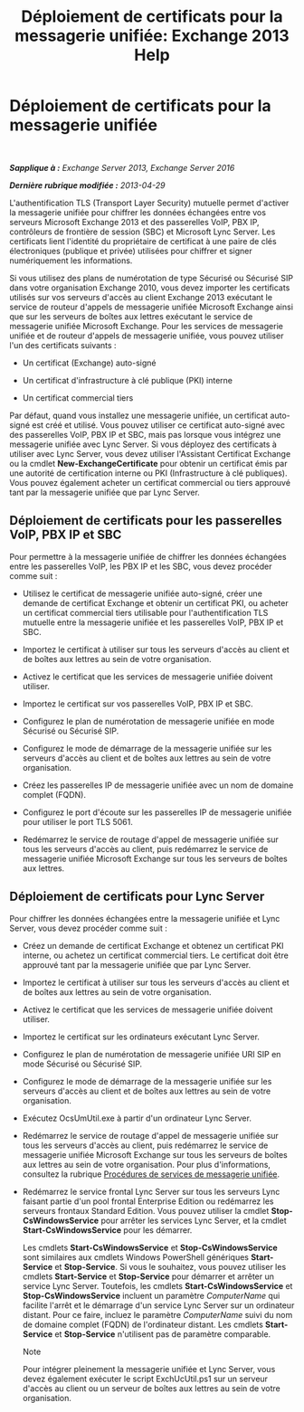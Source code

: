 ﻿---
title: 'Déploiement de certificats pour la messagerie unifiée: Exchange 2013 Help'
TOCTitle: Déploiement de certificats pour la messagerie unifiée
ms:assetid: 95658f6f-eac2-4674-90e7-f2d3f25c5242
ms:mtpsurl: https://technet.microsoft.com/fr-fr/library/Ee681661(v=EXCHG.150)
ms:contentKeyID: 52062983
ms.date: 04/24/2018
mtps_version: v=EXCHG.150
ms.translationtype: HT
---

# Déploiement de certificats pour la messagerie unifiée

 

_**Sapplique à :** Exchange Server 2013, Exchange Server 2016_

_**Dernière rubrique modifiée :** 2013-04-29_

L'authentification TLS (Transport Layer Security) mutuelle permet d'activer la messagerie unifiée pour chiffrer les données échangées entre vos serveurs Microsoft Exchange 2013 et des passerelles VoIP, PBX IP, contrôleurs de frontière de session (SBC) et Microsoft Lync Server. Les certificats lient l'identité du propriétaire de certificat à une paire de clés électroniques (publique et privée) utilisées pour chiffrer et signer numériquement les informations.

Si vous utilisez des plans de numérotation de type Sécurisé ou Sécurisé SIP dans votre organisation Exchange 2010, vous devez importer les certificats utilisés sur vos serveurs d'accès au client Exchange 2013 exécutant le service de routeur d'appels de messagerie unifiée Microsoft Exchange ainsi que sur les serveurs de boîtes aux lettres exécutant le service de messagerie unifiée Microsoft Exchange. Pour les services de messagerie unifiée et de routeur d'appels de messagerie unifiée, vous pouvez utiliser l'un des certificats suivants :

  - Un certificat (Exchange) auto-signé

  - Un certificat d'infrastructure à clé publique (PKI) interne

  - Un certificat commercial tiers

Par défaut, quand vous installez une messagerie unifiée, un certificat auto-signé est créé et utilisé. Vous pouvez utiliser ce certificat auto-signé avec des passerelles VoIP, PBX IP et SBC, mais pas lorsque vous intégrez une messagerie unifiée avec Lync Server. Si vous déployez des certificats à utiliser avec Lync Server, vous devez utiliser l'Assistant Certificat Exchange ou la cmdlet **New-ExchangeCertificate** pour obtenir un certificat émis par une autorité de certification interne ou PKI (Infrastructure à clé publiques). Vous pouvez également acheter un certificat commercial ou tiers approuvé tant par la messagerie unifiée que par Lync Server.

## Déploiement de certificats pour les passerelles VoIP, PBX IP et SBC

Pour permettre à la messagerie unifiée de chiffrer les données échangées entre les passerelles VoIP, les PBX IP et les SBC, vous devez procéder comme suit :

  - Utilisez le certificat de messagerie unifiée auto-signé, créer une demande de certificat Exchange et obtenir un certificat PKI, ou acheter un certificat commercial tiers utilisable pour l'authentification TLS mutuelle entre la messagerie unifiée et les passerelles VoIP, PBX IP et SBC.

  - Importez le certificat à utiliser sur tous les serveurs d'accès au client et de boîtes aux lettres au sein de votre organisation.

  - Activez le certificat que les services de messagerie unifiée doivent utiliser.

  - Importez le certificat sur vos passerelles VoIP, PBX IP et SBC.

  - Configurez le plan de numérotation de messagerie unifiée en mode Sécurisé ou Sécurisé SIP.

  - Configurez le mode de démarrage de la messagerie unifiée sur les serveurs d'accès au client et de boîtes aux lettres au sein de votre organisation.

  - Créez les passerelles IP de messagerie unifiée avec un nom de domaine complet (FQDN).

  - Configurez le port d'écoute sur les passerelles IP de messagerie unifiée pour utiliser le port TLS 5061.

  - Redémarrez le service de routage d'appel de messagerie unifiée sur tous les serveurs d'accès au client, puis redémarrez le service de messagerie unifiée Microsoft Exchange sur tous les serveurs de boîtes aux lettres.

## Déploiement de certificats pour Lync Server

Pour chiffrer les données échangées entre la messagerie unifiée et Lync Server, vous devez procéder comme suit :

  - Créez un demande de certificat Exchange et obtenez un certificat PKI interne, ou achetez un certificat commercial tiers. Le certificat doit être approuvé tant par la messagerie unifiée que par Lync Server.

  - Importez le certificat à utiliser sur tous les serveurs d'accès au client et de boîtes aux lettres au sein de votre organisation.

  - Activez le certificat que les services de messagerie unifiée doivent utiliser.

  - Importez le certificat sur les ordinateurs exécutant Lync Server.

  - Configurez le plan de numérotation de messagerie unifiée URI SIP en mode Sécurisé ou Sécurisé SIP.

  - Configurez le mode de démarrage de la messagerie unifiée sur les serveurs d'accès au client et de boîtes aux lettres au sein de votre organisation.

  - Exécutez OcsUmUtil.exe à partir d'un ordinateur Lync Server.

  - Redémarrez le service de routage d'appel de messagerie unifiée sur tous les serveurs d'accès au client, puis redémarrez le service de messagerie unifiée Microsoft Exchange sur tous les serveurs de boîtes aux lettres au sein de votre organisation. Pour plus d'informations, consultez la rubrique [Procédures de services de messagerie unifiée](um-services-procedures-exchange-2013-help.md).

  - Redémarrez le service frontal Lync Server sur tous les serveurs Lync faisant partie d'un pool frontal Enterprise Edition ou redémarrez les serveurs frontaux Standard Edition. Vous pouvez utiliser la cmdlet **Stop-CsWindowsService** pour arrêter les services Lync Server, et la cmdlet **Start-CsWindowsService** pour les démarrer.
    
    Les cmdlets **Start-CsWindowsService** et **Stop-CsWindowsService** sont similaires aux cmdlets Windows PowerShell génériques **Start-Service** et **Stop-Service**. Si vous le souhaitez, vous pouvez utiliser les cmdlets **Start-Service** et **Stop-Service** pour démarrer et arrêter un service Lync Server. Toutefois, les cmdlets **Start-CsWindowsService** et **Stop-CsWindowsService** incluent un paramètre *ComputerName* qui facilite l'arrêt et le démarrage d'un service Lync Server sur un ordinateur distant. Pour ce faire, incluez le paramètre *ComputerName* suivi du nom de domaine complet (FQDN) de l'ordinateur distant. Les cmdlets **Start-Service** et **Stop-Service** n'utilisent pas de paramètre comparable.
    
    > [!NOTE]
    > Pour intégrer pleinement la messagerie unifiée et Lync Server, vous devez également exécuter le script ExchUcUtil.ps1 sur un serveur d'accès au client ou un serveur de boîtes aux lettres au sein de votre organisation.

